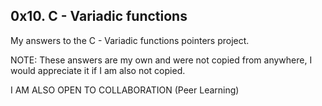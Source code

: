 ## 0x10. C - Variadic functions

My answers to the C - Variadic functions pointers project.

NOTE: These answers are my own and were not copied from anywhere, I would appreciate it if I am also not copied.

I AM ALSO OPEN TO COLLABORATION (Peer Learning)
